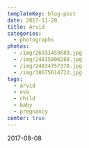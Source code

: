 ```yaml
---
templateKey: blog-post
date: 2017-11-28
title: Arvid
categories:
  - photographs
photos:
  - /img/26931459689.jpg
  - /img/24835000288.jpg
  - /img/24834757378.jpg
  - /img/38675614722.jpg
tags:
  - arvid
  - eva
  - child
  - baby
  - pregnancy
center: true
---
```


2017-08-08
